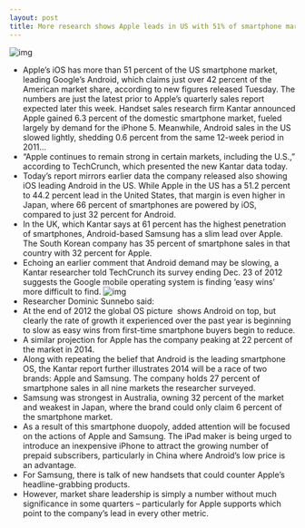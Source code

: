 ```yaml
---
layout: post
title: More research shows Apple leads in US with 51% of smartphone market
---
```

![img](http://media.idownloadblog.com/wp-content/uploads/2013/01/iPhone-Mini-2.jpg)
* Apple’s iOS has more than 51 percent of the US smartphone market, leading Google’s Android, which claims just over 42 percent of the American market share, according to new figures released Tuesday. The numbers are just the latest prior to Apple’s quarterly sales report expected later this week. Handset sales research firm Kantar announced Apple gained 6.3 percent of the domestic smartphone market, fueled largely by demand for the iPhone 5. Meanwhile, Android sales in the US slowed lightly, shedding 0.6 percent from the same 12-week period in 2011…
* “Apple continues to remain strong in certain markets, including the U.S.,” according to TechCrunch, which presented the new Kantar data today.
* Today’s report mirrors earlier data the company released also showing iOS leading Android in the US. While Apple in the US has a 51.2 percent to 44.2 percent lead in the United States, that margin is even higher in Japan, where 66 percent of smartphones are powered by iOS, compared to just 32 percent for Android.
* In the UK, which Kantar says at 61 percent has the highest penetration of smartphones, Android-based Samsung has a slim lead over Apple. The South Korean company has 35 percent of smartphone sales in that country with 32 percent for Apple.
* Echoing an earlier comment that Android demand may be slowing, a Kantar researcher told TechCrunch its survey ending Dec. 23 of 2012 suggests the Google mobile operating system is finding ‘easy wins’ more difficult to find.
![img](http://media.idownloadblog.com/wp-content/uploads/2012/12/iPhone-5-AnyStyle-gold-BGR-001.jpg)
* Researcher Dominic Sunnebo said:
* At the end of 2012 the global OS picture  shows Android on top, but clearly the rate of growth it experienced over the past year is beginning to slow as easy wins from first-time smartphone buyers begin to reduce.
* A similar projection for Apple has the company peaking at 22 percent of the market in 2014.
* Along with repeating the belief that Android is the leading smartphone OS, the Kantar report further illustrates 2014 will be a race of two brands: Apple and Samsung. The company holds 27 percent of smartphone sales in all nine markets the researcher surveyed.
* Samsung was strongest in Australia, owning 32 percent of the market and weakest in Japan, where the brand could only claim 6 percent of the smartphone market.
* As a result of this smartphone duopoly, added attention will be focused on the actions of Apple and Samsung. The iPad maker is being urged to introduce an inexpensive iPhone to attract the growing number of prepaid subscribers, particularly in China where Android’s low price is an advantage.
* For Samsung, there is talk of new handsets that could counter Apple’s headline-grabbing products.
* However, market share leadership is simply a number without much significance in some quarters – particularly for Apple supports which point to the company’s lead in every other metric.

